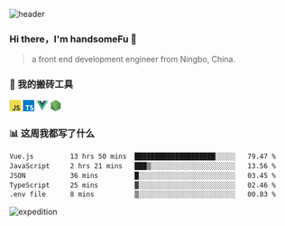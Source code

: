 ![header](https://raw.githubusercontent.com/fzq1998/fzq1998/master/header.png)

### Hi there，I'm handsomeFu 👋

> a front end development engineer from Ningbo, China.

### 🔧 我的搬砖工具
<code><img height="20" src="https://raw.githubusercontent.com/github/explore/80688e429a7d4ef2fca1e82350fe8e3517d3494d/topics/javascript/javascript.png" alt="javascript"></code>
<code><img height="20" src="https://raw.githubusercontent.com/github/explore/80688e429a7d4ef2fca1e82350fe8e3517d3494d/topics/typescript/typescript.png" alt="typescript"></code>
<code><img height="20" src="https://raw.githubusercontent.com/github/explore/80688e429a7d4ef2fca1e82350fe8e3517d3494d/topics/vue/vue.png" alt="vue"></code>
<code><img height="20" src="https://raw.githubusercontent.com/github/explore/80688e429a7d4ef2fca1e82350fe8e3517d3494d/topics/nodejs/nodejs.png" alt="nodejs"></code>



### 📊 这周我都写了什么
<!--START_SECTION:waka-->

```txt
Vue.js         13 hrs 50 mins  ████████████████████░░░░░   79.47 %
JavaScript     2 hrs 21 mins   ███▒░░░░░░░░░░░░░░░░░░░░░   13.56 %
JSON           36 mins         █░░░░░░░░░░░░░░░░░░░░░░░░   03.45 %
TypeScript     25 mins         ▓░░░░░░░░░░░░░░░░░░░░░░░░   02.46 %
.env file      8 mins          ▒░░░░░░░░░░░░░░░░░░░░░░░░   00.83 %
```

<!--END_SECTION:waka-->


![expedition](https://raw.githubusercontent.com/fzq1998/fzq1998/master/expedition.gif)

